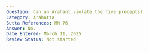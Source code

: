 ```yaml
---
Question: Can an Arahant violate the five precepts?
Category: Arahatta
Sutta References: MN 76
Answer: No.
Date Entered: March 11, 2025
Review Status: Not started
---
```

